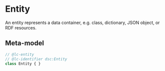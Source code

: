 # Entity
An entity represents a data container, e.g. class, dictionary, JSON object, or RDF resources.

## Meta-model
```TypeScript
// @lc-entity
// @lc-identifier dsc:Entity
class Entity { }
```
